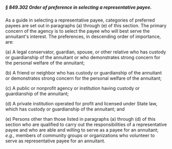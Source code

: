 ##### § 849.302 Order of preference in selecting a representative payee. #####

As a guide in selecting a representative payee, categories of preferred payees are set out in paragraphs (a) through (e) of this section. The primary concern of the agency is to select the payee who will best serve the annuitant's interest. The preferences, in descending order of importance, are:

(a) A legal conservator, guardian, spouse, or other relative who has custody or guardianship of the annuitant or who demonstrates strong concern for the personal welfare of the annuitant;

(b) A friend or neighbor who has custody or guardianship of the annuitant or demonstrates strong concern for the personal welfare of the annuitant;

(c) A public or nonprofit agency or institution having custody or guardianship of the annuitant;

(d) A private institution operated for profit and licensed under State law, which has custody or guardianship of the annuitant; and

(e) Persons other than those listed in paragraphs (a) through (d) of this section who are qualified to carry out the responsibilities of a representative payee and who are able and willing to serve as a payee for an annuitant; *e.g.,* members of community groups or organizations who volunteer to serve as representative payee for an annuitant.